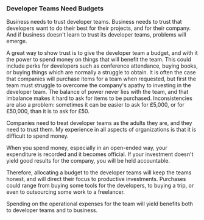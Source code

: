 ### Developer Teams Need Budgets

Business needs to trust developer teams. Business needs to trust that developers want to do their best for their projects, and for their company. And if business doesn't learn to trust its developer teams, problems will emerge. 

A great way to show trust is to give the developer team a budget, and with it the power to spend money on things that will benefit the team. This could include perks for developers such as conference attendance, buying books, or buying things which are normally a struggle to obtain. It is often the case that companies will purchase items for a team when requested, but first the team must struggle to overcome the company's apathy to investing in the developer team. The balance of power never lies with the team, and that imbalance makes it hard to ask for items to be purchased. Inconsistencies are also a problem: sometimes it can be easier to ask for £5,000, or for £50,000, than it is to ask for £50.

Companies need to treat developer teams as the adults they are, and they need to trust them.  My experience in all aspects of organizations is that it is difficult to spend money.

When you spend money, especially in an open-ended way, your expenditure is recorded and it becomes official.  If your investment doesn't yield good results for the company, you will be held accountable.

Therefore, allocating a budget to the developer teams will keep the teams honest, and will direct their focus to productive investments. Purchases could range from buying some tools for the developers, to buying a trip, or even to outsourcing some work to a freelancer.

Spending on the operational expenses for the team will yield benefits both to developer teams and to business.
